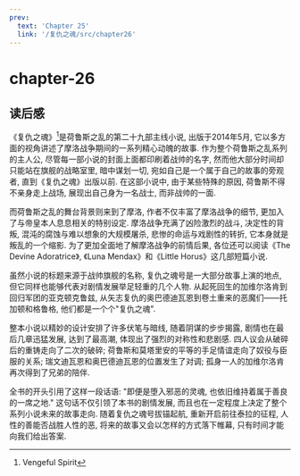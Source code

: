```yaml
---
prev:
  text: 'Chapter 25'
  link: '/复仇之魂/src/chapter26'
---
```


# chapter-26

## 读后感

《复仇之魂》[^1]是荷鲁斯之乱的第二十九部主线小说, 出版于2014年5月, 它以多方面的视角讲述了摩洛战争期间的一系列精心动魄的故事. 作为整个荷鲁斯之乱系列的主人公, 尽管每一部小说的封面上面都印刷着战帅的名字, 然而他大部分时间却只能站在旗舰的战略室里, 暗中谋划一切, 宛如自己是一个属于自己的故事的旁观者, 直到《复仇之魂》出版以前. 在这部小说中, 由于某些特殊的原因, 荷鲁斯不得不亲身走上战场, 展现出自己身为一名战士, 而非战帅的一面.

而荷鲁斯之乱的舞台背景则来到了摩洛, 作者不仅丰富了摩洛战争的细节, 更加入了与帝皇本人息息相关的特别设定. 摩洛战争充满了凶险激烈的战斗, 决定性的背叛, 混沌的腐蚀与难以想象的大规模屠杀, 悲惨的命运与戏剧性的转折, 它本身就是叛乱的一个缩影. 为了更加全面地了解摩洛战争的前情后果, 各位还可以阅读《The Devine Adoratrice》, 《Luna Mendax》和《Little Horus》这几部短篇小说.

虽然小说的标题来源于战帅旗舰的名称, 复仇之魂号是一大部分故事上演的地点, 但它同样也能够代表对剧情发展举足轻重的几个人物. 从起死回生的加维尔洛肯到回归军团的亚克顿克鲁兹, 从矢志复仇的奥巴德迪瓦恩到卷土重来的恶魔们——托加顿和格鲁格, 他们都是一个个"复仇之魂".

整本小说以精妙的设计安排了许多伏笔与暗线, 随着阴谋的步步揭露, 剧情也在最后几章迅猛发展, 达到了最高潮, 体现出了强烈的对称性和悲剧感. 四人议会从破碎后的重铸走向了二次的破碎; 荷鲁斯和莫塔里安的平等的手足情谊走向了奴役与臣服的关系; 瑞文迪瓦恩和奥巴德迪瓦恩的位置发生了对调; 孤身一人的加维尔洛肯再次得到了兄弟的陪伴.

全书的开头引用了这样一段话语: "即便是堕入邪恶的灵魂, 也依旧维持着属于善良的一席之地." 这句话不仅引领了本书的剧情发展, 而且也在一定程度上决定了整个系列小说未来的故事走向. 随着复仇之魂号拔锚起航, 重新开启前往泰拉的征程, 人性的善能否战胜人性的恶, 将来的故事又会以怎样的方式落下帷幕, 只有时间才能向我们给出答案.

[^1]: Vengeful Spirit
